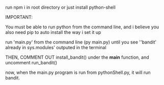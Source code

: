 run npm i in root directory or just install python-shell

IMPORTANT:


You must be able to run python from the command line, and i believe you also need pip to auto install the way i set it up

run 'main.py' from the command line (py main.py) until you see ''bandit' already in sys.modules' outputed in the terminal

THEN, COMMENT OUT install_bandit() under the __main__ function, and uncomment run_bandit()

now, when the main.py program is run from pythonShell.py, it will run bandit.



